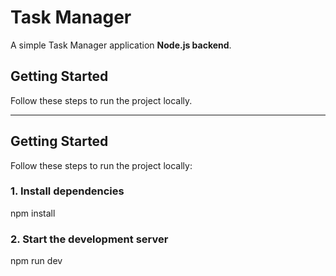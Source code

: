 # Task Manager

A simple Task Manager application  **Node.js backend**.

## Getting Started

Follow these steps to run the project locally.

---

## Getting Started 
Follow these steps to run the project locally: 

### 1. Install dependencies 
npm install 

### 2. Start the development server 
npm run dev

